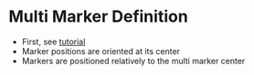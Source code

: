  # Multi Marker Definition
 
 * First, see [tutorial](https://archive.artoolkit.org/documentation/doku.php?id=3_Marker_Training:marker_multi)
 * Marker positions are oriented at its center
 * Markers are positioned relatively to the multi marker center
 